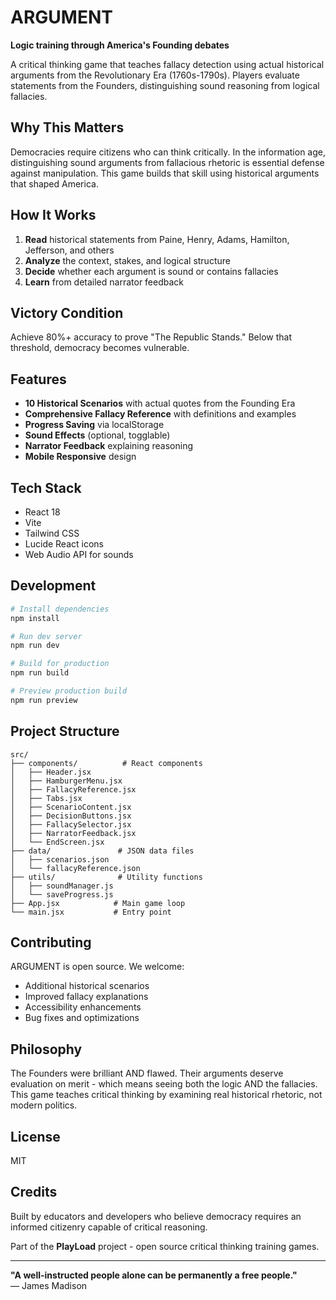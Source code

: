 # ARGUMENT

**Logic training through America's Founding debates**

A critical thinking game that teaches fallacy detection using actual historical arguments from the Revolutionary Era (1760s-1790s). Players evaluate statements from the Founders, distinguishing sound reasoning from logical fallacies.

## Why This Matters

Democracies require citizens who can think critically. In the information age, distinguishing sound arguments from fallacious rhetoric is essential defense against manipulation. This game builds that skill using historical arguments that shaped America.

## How It Works

1. **Read** historical statements from Paine, Henry, Adams, Hamilton, Jefferson, and others
2. **Analyze** the context, stakes, and logical structure
3. **Decide** whether each argument is sound or contains fallacies
4. **Learn** from detailed narrator feedback

## Victory Condition

Achieve 80%+ accuracy to prove "The Republic Stands." Below that threshold, democracy becomes vulnerable.

## Features

- **10 Historical Scenarios** with actual quotes from the Founding Era
- **Comprehensive Fallacy Reference** with definitions and examples
- **Progress Saving** via localStorage
- **Sound Effects** (optional, togglable)
- **Narrator Feedback** explaining reasoning
- **Mobile Responsive** design

## Tech Stack

- React 18
- Vite
- Tailwind CSS
- Lucide React icons
- Web Audio API for sounds

## Development

```bash
# Install dependencies
npm install

# Run dev server
npm run dev

# Build for production
npm run build

# Preview production build
npm run preview
```

## Project Structure

```
src/
├── components/          # React components
│   ├── Header.jsx
│   ├── HamburgerMenu.jsx
│   ├── FallacyReference.jsx
│   ├── Tabs.jsx
│   ├── ScenarioContent.jsx
│   ├── DecisionButtons.jsx
│   ├── FallacySelector.jsx
│   ├── NarratorFeedback.jsx
│   └── EndScreen.jsx
├── data/               # JSON data files
│   ├── scenarios.json
│   └── fallacyReference.json
├── utils/              # Utility functions
│   ├── soundManager.js
│   └── saveProgress.js
├── App.jsx            # Main game loop
└── main.jsx           # Entry point
```

## Contributing

ARGUMENT is open source. We welcome:
- Additional historical scenarios
- Improved fallacy explanations
- Accessibility enhancements
- Bug fixes and optimizations

## Philosophy

The Founders were brilliant AND flawed. Their arguments deserve evaluation on merit - which means seeing both the logic AND the fallacies. This game teaches critical thinking by examining real historical rhetoric, not modern politics.

## License

MIT

## Credits

Built by educators and developers who believe democracy requires an informed citizenry capable of critical reasoning.

Part of the **PlayLoad** project - open source critical thinking training games.

---

**"A well-instructed people alone can be permanently a free people."**  
— James Madison
